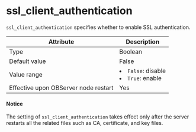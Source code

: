# ssl_client_authentication


`ssl_client_authentication` specifies whether to enable SSL authentication.


| **Attribute** | **Description** |
|------------------|---------------------------------------------------------------------------------------------------------------|
| Type | Boolean |
| Default value | False |
| Value range | <li> `False`: disable   <li> `True`: enable |
| Effective upon OBServer node restart | Yes |


<main id="notice" type='notice'>
    <h4>Notice</h4>
    <p>The setting of <code>ssl_client_authentication</code> takes effect only after the server restarts all the related files such as CA, certificate, and key files. </p>
  </main>
